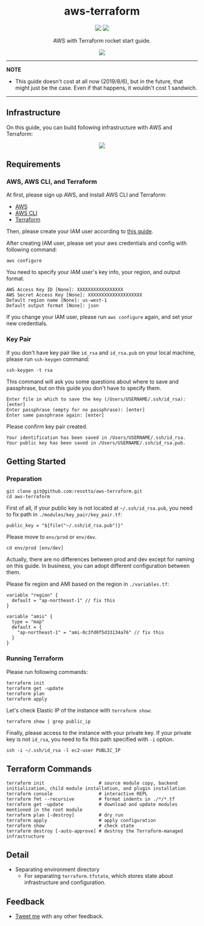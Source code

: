<h1 align="center">aws-terraform</h1>

<p align="center">
  <a href="https://twitter.com/home?status=AWS%20Terraform%20Rocket%20Start%20by%20%40_resotto_%20https://github.com/resotto/aws-terraform"><img src="https://img.shields.io/badge/twitter-tweet-blue.svg"/></a>
  <a href="https://twitter.com/_resotto_"><img src="https://img.shields.io/badge/feedback-@_resotto_-blue.svg" /></a>
</p>

<p align="center">
  AWS with Terraform rocket start guide.
</p>

<p align="center">
  <img src="https://raw.github.com/wiki/resotto/aws-terraform/img/aws-terraform.png">
</p>

---
**NOTE**
- This guide doesn't cost at all now (2019/8/6), but in the future, that might just be the case.   Even if that happens, it wouldn't cost 1 sandwich.
---

## Infrastructure
On this guide, you can build following infrastructure with AWS and Terraform:
<p align="center">
  <img src="https://raw.github.com/wiki/resotto/aws-terraform/img/infrastructure.png">
</p>

## Requirements

### AWS, AWS CLI, and Terraform
At first, please sign up AWS, and install AWS CLI and Terraform:
- [AWS](https://portal.aws.amazon.com/billing/signup#/start)
- [AWS CLI](https://docs.aws.amazon.com/en_us/cli/latest/userguide/install-macos.html)
- [Terraform](https://learn.hashicorp.com/terraform/getting-started/install.html)

Then, please create your IAM user according to [this guide](https://docs.aws.amazon.com/en_us/IAM/latest/UserGuide/id_users_create.html).

After creating IAM user, please set your aws credentials and config with following command:
```
aws configure
```
You need to specify your IAM user's key info, your region, and output format.
```
AWS Access Key ID [None]: XXXXXXXXXXXXXXXXX
AWS Secret Access Key [None]: XXXXXXXXXXXXXXXXXXXX
Default region name [None]: us-west-1
Default output format [None]: json
```
If you change your IAM user, please run `aws configure` again, and set your new credentials.

### Key Pair
If you don't have key pair like `id_rsa` and `id_rsa.pub` on your local machine, please run `ssh-keygen` command:
```
ssh-keygen -t rsa
```
This command will ask you some questions about where to save and passphrase, but on this guide you don't have to specify them.
```
Enter file in which to save the key (/Users/USERNAME/.ssh/id_rsa): [enter]
Enter passphrase (empty for no passphrase): [enter]
Enter same passphrase again: [enter]
```
Please confirm key pair created.
```
Your identification has been saved in /Users/USERNAME/.ssh/id_rsa.
Your public key has been saved in /Users/USERNAME/.ssh/id_rsa.pub.
```


## Getting Started
### Preparation
```
git clone git@github.com:resotto/aws-terraform.git
cd aws-terraform
```

First of all, if your public key is not located at `~/.ssh/id_rsa.pub`, you need to fix path in `./modules/key_pair/key_pair.tf`:
```
public_key = "${file("~/.ssh/id_rsa.pub")}"
```

Please move to `env/prod` or `env/dev`.  
```
cd env/prod [env/dev]
```
Actually, there are no differences between prod and dev except for naming on this guide.
In business, you can adopt different configuration between them.


Please fix region and AMI based on the region in `./variables.tf`:
```
variable "region" {
  default = "ap-northeast-1" // fix this
}

variable "amis" {
  type = "map"
  default = {
    "ap-northeast-1" = "ami-0c3fd0f5d33134a76" // fix this
  }
}
```

### Running Terraform
Please run following commands:
```
terraform init
terraform get -update
terraform plan
terraform apply
```

Let's check Elastic IP of the instance with `terraform show`:
```
terraform show | grep public_ip
```

Finally, please access to the instance with your private key. If your private key is not `id_rsa`, you need to fix this path specified with `-i` option.
```
ssh -i ~/.ssh/id_rsa -l ec2-user PUBLIC_IP
```

## Terraform Commands
```
terraform init                    # source module copy, backend initialization, child module installation, and plugin installation
terraform console                 # interactive REPL
terraform fmt --recursive         # format indents in ./*/*.tf
terraform get -update             # download and update modules mentioned in the root module
terraform plan [-destroy]         # dry run
terraform apply                   # apply configuration
terraform show                    # check state
terraform destroy [-auto-approve] # destroy the Terraform-managed infrastructure
```

## Detail
- Separating environment directory
  - For separating `terraform.tfstate`, which stores state about infrastructure and configuration.

## Feedback
- [Tweet me](https://twitter.com/_resotto_) with any other feedback.

